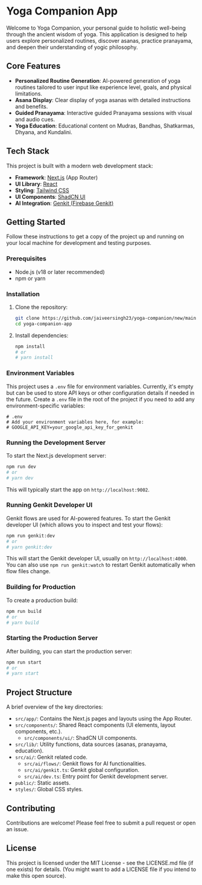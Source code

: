 
# Yoga Companion App

Welcome to Yoga Companion, your personal guide to holistic well-being through the ancient wisdom of yoga. This application is designed to help users explore personalized routines, discover asanas, practice pranayama, and deepen their understanding of yogic philosophy.

## Core Features

*   **Personalized Routine Generation**: AI-powered generation of yoga routines tailored to user input like experience level, goals, and physical limitations.
*   **Asana Display**: Clear display of yoga asanas with detailed instructions and benefits.
*   **Guided Pranayama**: Interactive guided Pranayama sessions with visual and audio cues.
*   **Yoga Education**: Educational content on Mudras, Bandhas, Shatkarmas, Dhyana, and Kundalini.

## Tech Stack

This project is built with a modern web development stack:

*   **Framework**: [Next.js](https://nextjs.org/) (App Router)
*   **UI Library**: [React](https://reactjs.org/)
*   **Styling**: [Tailwind CSS](https://tailwindcss.com/)
*   **UI Components**: [ShadCN UI](https://ui.shadcn.com/)
*   **AI Integration**: [Genkit (Firebase Genkit)](https://firebase.google.com/docs/genkit)

## Getting Started

Follow these instructions to get a copy of the project up and running on your local machine for development and testing purposes.

### Prerequisites

*   Node.js (v18 or later recommended)
*   npm or yarn

### Installation

1.  Clone the repository:
    ```bash
    git clone https://github.com/jaiveersingh23/yoga-companion/new/main?filename=README.md
    cd yoga-companion-app
    ```
2.  Install dependencies:
    ```bash
    npm install
    # or
    # yarn install
    ```

### Environment Variables
This project uses a `.env` file for environment variables. Currently, it's empty but can be used to store API keys or other configuration details if needed in the future. Create a `.env` file in the root of the project if you need to add any environment-specific variables:
```
# .env
# Add your environment variables here, for example:
# GOOGLE_API_KEY=your_google_api_key_for_genkit
```

### Running the Development Server

To start the Next.js development server:

```bash
npm run dev
# or
# yarn dev
```

This will typically start the app on `http://localhost:9002`.

### Running Genkit Developer UI

Genkit flows are used for AI-powered features. To start the Genkit developer UI (which allows you to inspect and test your flows):

```bash
npm run genkit:dev
# or
# yarn genkit:dev
```

This will start the Genkit developer UI, usually on `http://localhost:4000`. You can also use `npm run genkit:watch` to restart Genkit automatically when flow files change.

### Building for Production

To create a production build:

```bash
npm run build
# or
# yarn build
```

### Starting the Production Server

After building, you can start the production server:

```bash
npm run start
# or
# yarn start
```

## Project Structure

A brief overview of the key directories:

*   `src/app/`: Contains the Next.js pages and layouts using the App Router.
*   `src/components/`: Shared React components (UI elements, layout components, etc.).
    *   `src/components/ui/`: ShadCN UI components.
*   `src/lib/`: Utility functions, data sources (asanas, pranayama, education).
*   `src/ai/`: Genkit related code.
    *   `src/ai/flows/`: Genkit flows for AI functionalities.
    *   `src/ai/genkit.ts`: Genkit global configuration.
    *   `src/ai/dev.ts`: Entry point for Genkit development server.
*   `public/`: Static assets.
*   `styles/`: Global CSS styles.

## Contributing

Contributions are welcome! Please feel free to submit a pull request or open an issue.

## License

This project is licensed under the MIT License - see the LICENSE.md file (if one exists) for details.
(You might want to add a LICENSE file if you intend to make this open source).
